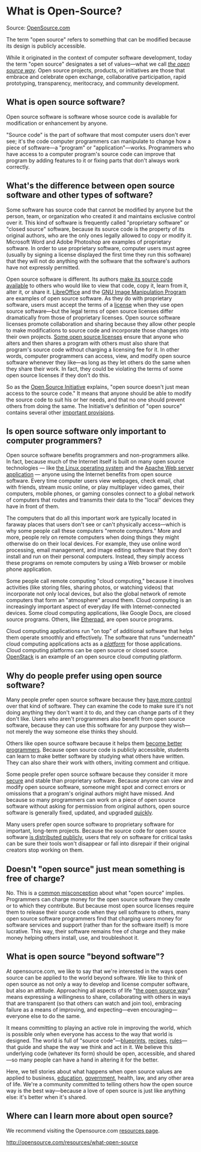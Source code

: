 # What is Open-Source?
Source: [OpenSource.com](http://opensource.com/resources/what-open-source)

The term "open source" refers to something that can be modified because its design is publicly accessible.

While it originated in the context of computer software development, today the term "open source" designates a set of values—what we call *[the open source way](https://opensource.com/open-source-way)*. Open source projects, products, or initiatives are those that embrace and celebrate open exchange, collaborative participation, rapid prototyping, transparency, meritocracy, and community development.

## What is open source software?

Open source software is software whose source code is available for modification or enhancement by anyone.

"Source code" is the part of software that most computer users don't ever see; it's the code computer programmers can manipulate to change how a piece of software—a "program" or "application"—works. Programmers who have access to a computer program's source code can improve that program by adding features to it or fixing parts that don't always work correctly.

## What's the difference between open source software and other types of software?

Some software has source code that cannot be modified by anyone but the person, team, or organization who created it and maintains exclusive control over it. This kind of software is frequently called "proprietary software" or "closed source" software, because its source code is the property of its original authors, who are the only ones legally allowed to copy or modify it. Microsoft Word and Adobe Photoshop are examples of proprietary software. In order to use proprietary software, computer users must agree (usually by signing a license displayed the first time they run this software) that they will not do anything with the software that the software's authors have not expressly permitted.

Open source software is different. Its authors [make its source code available](https://opensource.com/business/13/5/open-source-your-code) to others who would like to view that code, copy it, learn from it, alter it, or share it. [LibreOffice](https://www.libreoffice.org/) and the [GNU Image Manipulation Program](http://www.gimp.org/) are examples of open source software. As they do with proprietary software, users must accept the terms of a [license](http://opensource.com/law/13/1/which-open-source-software-license-should-i-use) when they use open source software—but the legal terms of open source licenses differ dramatically from those of proprietary licenses. Open source software licenses promote collaboration and sharing because they allow other people to make modifications to source code and incorporate those changes into their own projects. [Some open source licenses](https://opensource.com/law/13/5/does-your-code-need-license) ensure that anyone who alters and then shares a program with others must also share that program's source code without charging a licensing fee for it. In other words, computer programmers can access, view, and modify open source software whenever they like—as long as they let others do the same when they share their work. In fact, they could be violating the terms of some open source licenses if they don't do this.

So as the [Open Source Initiative](http://opensource.org/docs/osd) explains, "open source doesn't just mean access to the source code." It means that anyone should be able to modify the source code to suit his or her needs, and that no one should prevent others from doing the same. The Initiative's definition of "open source" contains several other [important provisions](http://opensource.org/docs/osd).

## Is open source software only important to computer programmers?

Open source software benefits programmers and non-programmers alike. In fact, because much of the Internet itself is built on many open source technologies — like [the Linux operating system](http://www.linux.com/learn/new-user-guides/376-linux-is-everywhere-an-overview-of-the-linux-operating-system) and the [Apache Web server application](http://httpd.apache.org/) — anyone using the Internet benefits from open source software. Every time computer users view webpages, check email, chat with friends, stream music online, or play multiplayer video games, their computers, mobile phones, or gaming consoles connect to a global network of computers that routes and transmits their data to the "local" devices they have in front of them.

The computers that do all this important work are typically located in faraway places that users don't see or can't physically access—which is why some people call these computers "remote computers." More and more, people rely on remote computers when doing things they might otherwise do on their local devices. For example, they use online word processing, email management, and image editing software that they don't install and run on their personal computers. Instead, they simply access these programs on remote computers by using a Web browser or mobile phone application.

Some people call remote computing "cloud computing," because it involves activities (like storing files, sharing photos, or watching videos) that incorporate not only local devices, but also the global network of remote computers that form an "atmosphere" around them. Cloud computing is an increasingly important aspect of everyday life with Internet-connected devices. Some cloud computing applications, like Google Docs, are closed source programs. Others, like [Etherpad](http://etherpad.org/), are open source programs.

Cloud computing applications run "on top" of additional software that helps them operate smoothly and effectively. The software that runs "underneath" cloud computing applications acts as a *[platform](http://opensource.com/life/14/4/why-open-infrastructure-matters)* for those applications. Cloud computing platforms can be open source or closed source. [OpenStack](http://opensource.com/resources/what-is-openstack) is an example of an open source cloud computing platform.

## Why do people prefer using open source software?

Many people prefer open source software because they [have more control](http://opensource.com/life/13/5/tumblr-open-publishing) over that kind of software. They can examine the code to make sure it's not doing anything they don't want it to do, and they can change parts of it they don't like. Users who aren't programmers also benefit from open source software, because they can use this software for any purpose they wish—not merely the way someone else thinks they should.

Others like open source software because it helps them [become better programmers](http://opensource.com/life/13/6/learning-program-open-source-way). Because open source code is publicly accessible, students can learn to make better software by studying what others have written. They can also share their work with others, inviting comment and critique.

Some people prefer open source software because they consider it more [secure](http://opensource.com/government/10/9/scap-computer-security-rest-us) and stable than proprietary software. Because anyone can view and modify open source software, someone might spot and correct errors or omissions that a program's original authors might have missed. And because so many programmers can work on a piece of open source software without asking for permission from original authors, open source software is generally fixed, updated, and upgraded [quickly](http://opensource.com/government/13/2/bug-fix-day).

Many users prefer open source software to proprietary software for important, long-term projects. Because the source code for open source software [is distributed publicly](http://opensource.com/life/12/9/should-we-develop-open-source-openly), users that rely on software for critical tasks can be sure their tools won't disappear or fall into disrepair if their original creators stop working on them.

## Doesn't "open source" just mean something is free of charge?

No. This is a [common misconception](http://opensource.com/education/12/7/clearing-open-source-misconceptions) about what "open source" implies. Programmers can charge money for the open source software they create or to which they contribute. But because most open source licenses require them to release their source code when they sell software to others, many open source software programmers find that charging users money for software services and support (rather than for the software itself) is more lucrative. This way, their software remains free of charge and they make money helping others install, use, and troubleshoot it.

## What is open source "beyond software"?

At opensource.com, we like to say that we're interested in the ways open source can be applied to the world beyond software. We like to think of open source as not only a way to develop and license computer software, but also an attitude. Approaching all aspects of life "[the open source way](http://www.theopensourceway.org/book/index.html)" means expressing a willingness to share, collaborating with others in ways that are transparent (so that others can watch and join too), embracing failure as a means of improving, and expecting—even encouraging—everyone else to do the same.

It means committing to playing an active role in improving the world, which is possible only when everyone has access to the way that world is designed. The world is full of "source code"—[blueprints](http://opensource.com/life/11/6/architecture-open-source-applications-learn-those-you), [recipes](http://opensource.com/life/12/6/open-source-like-sharing-recipe), [rules](http://opensource.com/life/12/4/day-my-mind-became-open-sourced)—that guide and shape the way we think and act in it. We believe this underlying code (whatever its form) should be open, accessible, and shared—so many people can have a hand in altering it for the better.

Here, we tell stories about what happens when open source values are applied to business, [education](http://opensource.com/resources/what-open-education), [government](http://opensource.com/resources/open-government), health, law, and any other area of life. We're a community committed to telling others how the open source way is the best way—because a love of open source is just like anything else: it's better when it's shared.

## Where can I learn more about open source?

We recommend visiting the Opensource.com [resources page](http://opensource.com/resources).

http://opensource.com/resources/what-open-source